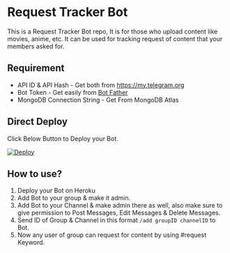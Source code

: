 # Request Tracker Bot

This is a Request Tracker Bot repo, It is for those who upload content like movies, anime, etc. It can be used for tracking request of content that your members asked for.

## Requirement
* API ID & API Hash - Get both from https://my.telegram.org
* Bot Token - Get easily from [Bot Father](https://t.me/BotFather)
* MongoDB Connection String - Get From MongoDB Atlas


## Direct Deploy
Click Below Button to Deploy your Bot.

[![Deploy](https://www.herokucdn.com/deploy/button.svg)](https://heroku.com/deploy?template=https://github.com/DinukaSandeepa/Request-Tracker)

## How to use?
1. Deploy your Bot on Heroku
2. Add Bot to your group & make it admin.
3. Add Bot to your Channel & make admin there as well, also make sure to give permission to Post Messages, Edit Messages & Delete Messages.
4. Send ID of Group & Channel in this format `/add groupID channelID` to Bot.
5. Now any user of group can request for content by using #request Keyword.
